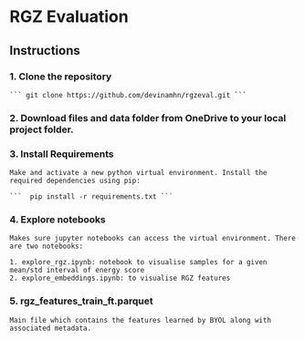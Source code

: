 # RGZ Evaluation

## Instructions

### 1. Clone the repository
    
    ``` git clone https://github.com/devinamhn/rgzeval.git ```

### 2. Download files and data folder from OneDrive to your local project folder.

### 3. Install Requirements
    Make and activate a new python virtual environment. Install the required dependencies using pip:

    ```  pip install -r requirements.txt ```

### 4. Explore notebooks
    
    Makes sure jupyter notebooks can access the virtual environment. There are two notebooks:
    
    1. explore_rgz.ipynb: notebook to visualise samples for a given mean/std interval of energy score
    2. explore_embeddings.ipynb: to visualise RGZ features

### 5. rgz_features_train_ft.parquet
    
    Main file which contains the features learned by BYOL along with associated metadata.

